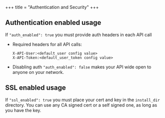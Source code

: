+++
title = "Authentication and Security"
+++

## Authentication enabled usage
If `"auth_enabled": true` you must provide auth headers in each API call
* Required headers for all API calls:
  ```
  X-API-User:<default_user config value>
  X-API-Token:<default_user_token config value>
  ```

* Disabling auth `"auth_enabled": false` makes your API wide open to anyone on your
network.

## SSL enabled usage
If `"ssl_enabled": true` you must place your cert and key in the `install_dir` directory.  You can use any CA signed cert or a self signed one, as long as you have the key.
